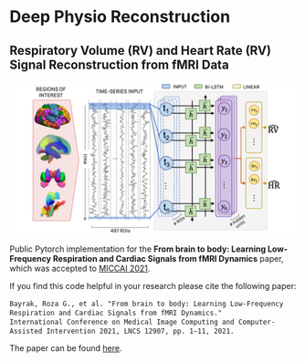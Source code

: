 # Deep Physio Reconstruction

## Respiratory Volume (RV) and Heart Rate (RV) Signal Reconstruction from fMRI Data

![Method overview](figures/pipeline.png)

Public Pytorch implementation for the **From brain to body: Learning Low-Frequency Respiration and Cardiac Signals from fMRI Dynamics** 
paper, which was accepted to [MICCAI 2021](https://www.miccai2021.org/en/).

If you find this code helpful in your research please cite the following paper:

```
Bayrak, Roza G., et al. "From brain to body: Learning Low-Frequency Respiration and Cardiac Signals from fMRI Dynamics." 
International Conference on Medical Image Computing and Computer-Assisted Intervention 2021, LNCS 12907, pp. 1–11, 2021.
```

The paper can be found [here](https://doi.org/10.1007/978-3-030-87234-2_52).
